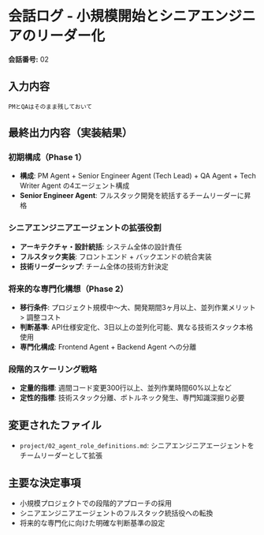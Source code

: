 # 会話ログ - 小規模開始とシニアエンジニアのリーダー化

**会話番号:** 02

## 入力内容
```まずは小さく始めたいのでエンジニアエージェントは一つにして。シニアエンジニアエージェントを実装全体を統括するチームリーダーとして。将来的にはフロントエンドやバックエンドで役割を分ける構想の説明を記載して。
PMとQAはそのまま残しておいて
```

## 最終出力内容（実装結果）

### 初期構成（Phase 1）
- **構成**: PM Agent + Senior Engineer Agent (Tech Lead) + QA Agent + Tech Writer Agent の4エージェント構成
- **Senior Engineer Agent**: フルスタック開発を統括するチームリーダーに昇格

### シニアエンジニアエージェントの拡張役割
- **アーキテクチャ・設計統括**: システム全体の設計責任
- **フルスタック実装**: フロントエンド + バックエンドの統合実装
- **技術リーダーシップ**: チーム全体の技術方針決定

### 将来的な専門化構想（Phase 2）
- **移行条件**: プロジェクト規模中〜大、開発期間3ヶ月以上、並列作業メリット > 調整コスト
- **判断基準**: API仕様安定化、3日以上の並列化可能、異なる技術スタック本格使用
- **専門化構成**: Frontend Agent + Backend Agent への分離

### 段階的スケーリング戦略
- **定量的指標**: 週間コード変更300行以上、並列作業時間60%以上など
- **定性的指標**: 技術スタック分離、ボトルネック発生、専門知識深掘り必要

## 変更されたファイル
- `project/02_agent_role_definitions.md`: シニアエンジニアエージェントをチームリーダーとして拡張

## 主要な決定事項
- 小規模プロジェクトでの段階的アプローチの採用
- シニアエンジニアエージェントのフルスタック統括役への転換
- 将来的な専門化に向けた明確な判断基準の設定 
